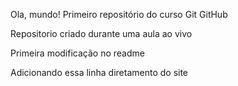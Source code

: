 Ola, mundo!
Primeiro repositório do curso Git GitHub

Repositorio criado durante uma aula ao vivo

Primeira modificação no readme

Adicionando essa linha diretamento do site
